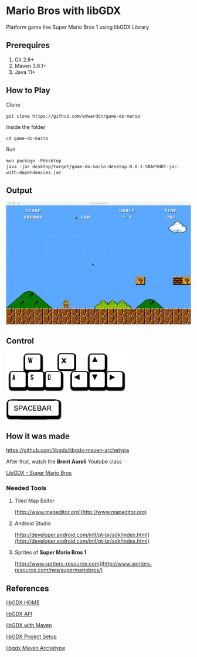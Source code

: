 # Mario Bros with libGDX

Platform game like Super Mario Bros 1 using libGDX Library


## Prerequires

1. Git 2.6+
2. Maven 3.6.1+
3. Java 11+


## How to Play

Clone

```
git clone https://github.com/edwarddn/game-do-mario
```

Inside the folder

```
cd game-do-mario
```

Run

```
mvn package -Pdesktop
java -jar desktop/target/game-do-mario-desktop-0.0.1-SNAPSHOT-jar-with-dependencies.jar
```

## Output
![Preview](doc/gameplay.gif)

## Control
![Diretional](doc/wasd.png)

![JUMP](doc/spacebar.png)

## How it was made

https://github.com/libgdx/libgdx-maven-archetype

After that, watch the **Brent Aureli** Youtube class

[LibGDX - Super Mario Bros](https://www.youtube.com/watch?v=a8MPxzkwBwo&list=PLZm85UZQLd2SXQzsF-a0-pPF6IWDDdrXt)

### Needed **Tools**

1. Tiled Map Editor
	
	[http://www.mapeditor.org](http://www.mapeditor.org)

2. Android Studio

	[http://developer.android.com/intl/pt-br/sdk/index.html](http://developer.android.com/intl/pt-br/sdk/index.html)


3. Sprites of **Super Mario Bros 1**

	[http://www.spriters-resource.com](http://www.spriters-resource.com/nes/supermariobros/)

## References

[libGDX HOME](https://libgdx.badlogicgames.com/)

[libGDX API](https://libgdx.badlogicgames.com/nightlies/docs/api)

[libGDX with Maven](https://github.com/libgdx/libgdx/wiki/Maven-integration)

[libGDX Project Setup](https://github.com/libgdx/libgdx/wiki/Project-Setup-Gradle)

[libgdx Maven Archetype](https://github.com/libgdx/libgdx-maven-archetype)
